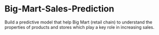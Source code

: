 # Big-Mart-Sales-Prediction
Build a predictive model that help Big Mart (retail chain) to understand the properties of products and stores which play a key role in increasing sales.

